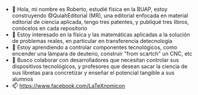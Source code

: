 - 👋 Hola, mi nombre es Roberto, estudié física en la BUAP, estoy construyendo @QuiahEditorial (MR), una editorial enfocada en material editorial de ciencia aplicada, tengo tres patentes, y publiqué tres libros, conócelos en cada repositorio
- 👀 Estoy interesado en la física y las matemáticas aplicadas a la solución de problemas reales, en particular en transferencia detecnología
- 🌱 Estoy aprendiendo a controlar componentes tecnológicos, como encender una lámpara de deuterio, construir "from scartch" un CNC, etc
- 💞️ Busco colaborar con desarrolladores que necesitan controlar sus dispositivos tecnológicos, y profesores que desean sacar la ciencia de sus libretas para concretizar y enseñar el potencial tangible a sus alumnos
- 📫 https://www.facebook.com/LaTeXnomicon
